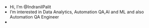 - Hi, I’m @IndranilPalit
- I’m interested in Data Analytics, Automation QA,AI and ML and also Automation QA Engineer 
- 

<!---
IndranilPalit24/IndranilPalit24 is a ✨ special ✨ repository because its `README.md` (this file) appears on your GitHub profile.
You can click the Preview link to take a look at your changes.
--->
